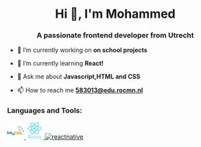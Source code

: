 <h1 align="center">Hi 👋, I'm Mohammed</h1>
<h3 align="center">A passionate frontend developer from Utrecht</h3>

- 🔭 I’m currently working on **on school projects**

- 🌱 I’m currently learning **React!**

- 💬 Ask me about **Javascript,HTML and CSS**

- 📫 How to reach me **583013@edu.rocmn.nl**

<h3 align="left">Languages and Tools:</h3>
<p align="left"> <a href="https://www.mysql.com/" target="_blank" rel="noreferrer"> <img src="https://raw.githubusercontent.com/devicons/devicon/master/icons/mysql/mysql-original-wordmark.svg" alt="mysql" width="40" height="40"/> </a> <a href="https://reactjs.org/" target="_blank" rel="noreferrer"> <img src="https://raw.githubusercontent.com/devicons/devicon/master/icons/react/react-original-wordmark.svg" alt="react" width="40" height="40"/> </a> <a href="https://reactnative.dev/" target="_blank" rel="noreferrer"> <img src="https://reactnative.dev/img/header_logo.svg" alt="reactnative" width="40" height="40"/> </a> </p>

